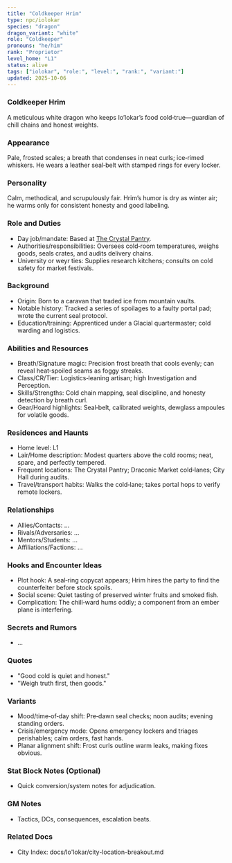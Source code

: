 ```yaml
---
title: "Coldkeeper Hrim"
type: npc/iolokar
species: "dragon"
dragon_variant: "white"
role: "Coldkeeper"
pronouns: "he/him"
rank: "Proprietor"
level_home: "L1"
status: alive
tags: ["iolokar", "role:", "level:", "rank:", "variant:"]
updated: 2025-10-06
---
```

### Coldkeeper Hrim

A meticulous white dragon who keeps Io’lokar’s food cold‑true—guardian of chill chains and honest weights.

### Appearance

Pale, frosted scales; a breath that condenses in neat curls; ice‑rimed whiskers. He wears a leather seal‑belt with stamped rings for every locker.

### Personality

Calm, methodical, and scrupulously fair. Hrim’s humor is dry as winter air; he warms only for consistent honesty and good labeling.

### Role and Duties

- Day job/mandate: Based at [The Crystal Pantry](docs/Io'lokar/Locations/the-crystal-pantry.md).
- Authorities/responsibilities: Oversees cold‑room temperatures, weighs goods, seals crates, and audits delivery chains.
- University or weyr ties: Supplies research kitchens; consults on cold safety for market festivals.

### Background

- Origin: Born to a caravan that traded ice from mountain vaults.
- Notable history: Tracked a series of spoilages to a faulty portal pad; wrote the current seal protocol.
- Education/training: Apprenticed under a Glacial quartermaster; cold warding and logistics.

### Abilities and Resources

- Breath/Signature magic: Precision frost breath that cools evenly; can reveal heat‑spoiled seams as foggy streaks.
- Class/CR/Tier: Logistics‑leaning artisan; high Investigation and Perception.
- Skills/Strengths: Cold chain mapping, seal discipline, and honesty detection by breath curl.
- Gear/Hoard highlights: Seal‑belt, calibrated weights, dewglass ampoules for volatile goods.

### Residences and Haunts

- Home level: L1
- Lair/Home description: Modest quarters above the cold rooms; neat, spare, and perfectly tempered.
- Frequent locations: The Crystal Pantry; Draconic Market cold‑lanes; City Hall during audits.
- Travel/transport habits: Walks the cold‑lane; takes portal hops to verify remote lockers.

### Relationships

- Allies/Contacts: ...
- Rivals/Adversaries: ...
- Mentors/Students: ...
- Affiliations/Factions: ...

### Hooks and Encounter Ideas

- Plot hook: A seal‑ring copycat appears; Hrim hires the party to find the counterfeiter before stock spoils.
- Social scene: Quiet tasting of preserved winter fruits and smoked fish.
- Complication: The chill‑ward hums oddly; a component from an ember plane is interfering.

### Secrets and Rumors

- ...

### Quotes

- "Good cold is quiet and honest."
- "Weigh truth first, then goods."

### Variants

- Mood/time‑of‑day shift: Pre‑dawn seal checks; noon audits; evening standing orders.
- Crisis/emergency mode: Opens emergency lockers and triages perishables; calm orders, fast hands.
- Planar alignment shift: Frost curls outline warm leaks, making fixes obvious.

### Stat Block Notes (Optional)

- Quick conversion/system notes for adjudication.

### GM Notes

- Tactics, DCs, consequences, escalation beats.

### Related Docs

- City Index: docs/Io'lokar/city-location-breakout.md
